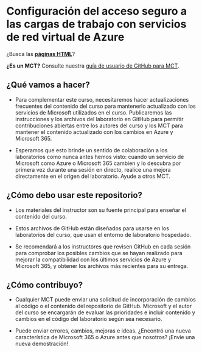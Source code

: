 # Configuración del acceso seguro a las cargas de trabajo con servicios de red virtual de Azure

¿Busca las **[páginas HTML](https://microsoftlearning.github.io/Configure-secure-access-to-workloads-with-Azure-virtual-networking-services/)**?

**¿Es un MCT?** Consulte nuestra [guía de usuario de GitHub para MCT](https://microsoftlearning.github.io/MCT-User-Guide/).

## ¿Qué vamos a hacer?

- Para complementar este curso, necesitaremos hacer actualizaciones frecuentes del contenido del curso para mantenerlo actualizado con los servicios de Microsoft utilizados en el curso. Publicaremos las instrucciones y los archivos del laboratorio en GitHub para permitir contribuciones abiertas entre los autores del curso y los MCT para mantener el contenido actualizado con los cambios en Azure y Microsoft 365.

- Esperamos que esto brinde un sentido de colaboración a los laboratorios como nunca antes hemos visto: cuando un servicio de Microsoft como Azure o Microsoft 365 cambien y lo descubra por primera vez durante una sesión en directo, realice una mejora directamente en el origen del laboratorio. Ayude a otros MCT.

## ¿Cómo debo usar este repositorio?

- Los materiales del instructor son su fuente principal para enseñar el contenido del curso.

- Estos archivos de GitHub están diseñados para usarse en los laboratorios del curso, que usan el entorno de laboratorio hospedado.

- Se recomendará a los instructores que revisen GitHub en cada sesión para comprobar los posibles cambios que se hayan realizado para mejorar la compatibilidad con los últimos servicios de Azure y Microsoft 365, y obtener los archivos más recientes para su entrega.

## ¿Cómo contribuyo?

- Cualquier MCT puede enviar una solicitud de incorporación de cambios al código o el contenido del repositorio de GitHub. Microsoft y el autor del curso se encargarán de evaluar las prioridades e incluir contenido y cambios en el código del laboratorio según sea necesario.

- Puede enviar errores, cambios, mejoras e ideas. ¿Encontró una nueva característica de Microsoft 365 o Azure antes que nosotros? ¡Envíe una nueva demostración!
